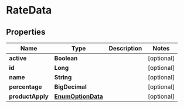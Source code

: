 

# RateData


## Properties

| Name | Type | Description | Notes |
|------------ | ------------- | ------------- | -------------|
|**active** | **Boolean** |  |  [optional] |
|**id** | **Long** |  |  [optional] |
|**name** | **String** |  |  [optional] |
|**percentage** | **BigDecimal** |  |  [optional] |
|**productApply** | [**EnumOptionData**](EnumOptionData.md) |  |  [optional] |



